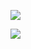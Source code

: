 ![](https://user-images.githubusercontent.com/106834223/203313353-f5bcfee6-6666-44d1-bfaf-ddceb84c9989.png)




![](https://user-images.githubusercontent.com/106834223/203304610-c5a89dbb-9532-4e36-9c4a-739df8b1829e.jpg)


